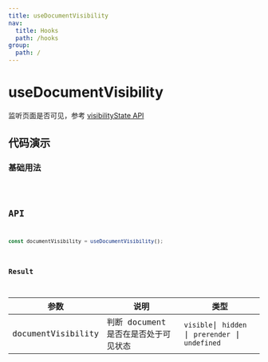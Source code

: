 ```yaml
---
title: useDocumentVisibility
nav:
  title: Hooks
  path: /hooks
group:
  path: /
---
```


# useDocumentVisibility

监听页面是否可见，参考 [visibilityState API](https://developer.mozilla.org/docs/Web/API/Document/visibilityState)

## 代码演示

### 基础用法

<code src="./demo/demo01.tsx" />

## API

```ts
const documentVisibility = useDocumentVisibility();
```

### Result

| 参数               | 说明                                 | 类型   |
|--------------------|--------------------------------------|--------|
| documentVisibility | 判断 document 是否在是否处于可见状态 | `visible`\| `hidden` \| `prerender`  \| `undefined` |
